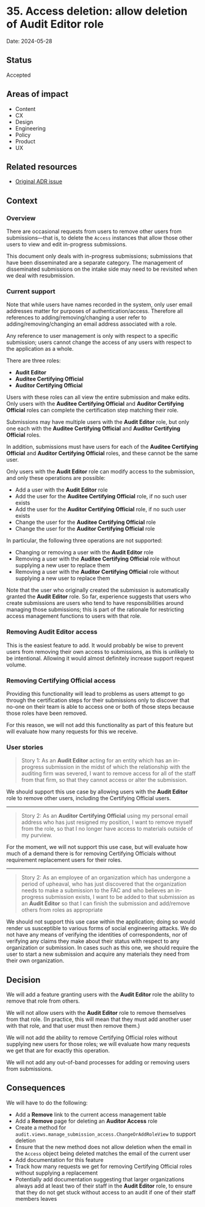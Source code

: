 # 35. Access deletion: allow deletion of Audit Editor role

Date: 2024-05-28

## Status

Accepted

## Areas of impact

*   Content
*   CX
*   Design
*   Engineering
*   Policy
*   Product
*   UX

## Related resources

*   [Original ADR issue](https://github.com/GSA-TTS/FAC/issues/3881)

## Context

### Overview

There are occasional requests from users to remove other users from submissions—that is, to delete the `Access` instances that allow those other users to view and edit in-progress submissions.

This document only deals with in-progress submissions; submissions that have been disseminated are a separate category. The management of disseminated submissions on the intake side may need to be revisited when we deal with resubmission.

### Current support

Note that while users have names recorded in the system, only user email addresses matter for purposes of authentication/access. Therefore all references to adding/removing/changing a user refer to adding/removing/changing an email address associated with a role.

Any reference to user management is only with respect to a specific submission; users cannot change the access of any users with respect to the application as a whole.

There are three roles:

*   **Audit Editor**
*   **Auditee Certifying Official**
*   **Auditor Certifying Official**

Users with these roles can all view the entire submission and make edits. Only users with the **Auditee Certifying Official** and **Auditor Certifying Official** roles can complete the certification step matching their role.

Submissions may have multiple users with the **Audit Editor** role, but only one each with the **Auditee Certifying Official** and **Auditor Certifying Official** roles.

In addition, submissions must have users for each of the **Auditee Certifying Official** and **Auditor Certifying Official** roles, and these cannot be the same user.

Only users with the **Audit Editor** role can modify access to the submission, and only these operations are possible:

*   Add a user with the **Audit Editor** role
*   Add the user for the **Auditee Certifying Official** role, if no such user exists
*   Add the user for the **Auditor Certifying Official** role, if no such user exists
*   Change the user for the **Auditee Certifying Official** role
*   Change the user for the **Auditor Certifying Official** role

In particular, the following three operations are not supported:

*   Changing or removing a user with the **Audit Editor** role
*   Removing a user with the **Auditee Certifying Official** role without supplying a new user to replace them
*   Removing a user with the **Auditor Certifying Official** role without supplying a new user to replace them

Note that the user who originally created the submission is automatically granted the **Audit Editor** role. So far, experience suggests that users who create submissions are users who tend to have responsibilities around managing those submissions; this is part of the rationale for restricting access management functions to users with that role.

### Removing Audit Editor access

This is the easiest feature to add. It would probably be wise to prevent users from removing their own access to submissions, as this is unlikely to be intentional. Allowing it would almost definitely increase support request volume.

### Removing Certifying Official access

Providing this functionality will lead to problems as users attempt to go through the certification steps for their submissions only to discover that no-one on their team is able to access one or both of those steps because those roles have been removed.

For this reason, we will not add this functionality as part of this feature but will evaluate how many requests for this we receive.

### User stories

> Story 1: As an **Audit Editor** acting for an entity which has an in-progress submission in the midst of which the relationship with the auditing firm was severed, I want to remove access for all of the staff from that firm, so that they cannot access or alter the submission.

We should support this use case by allowing users with the **Audit Editor** role to remove other users, including the Certifying Official users.

-----

> Story 2: As an **Auditor Certifying Official** using my personal email address who has just resigned my position, I want to remove myself from the role, so that I no longer have access to materials outside of my purview.

For the moment, we will not support this use case, but will evaluate how much of a demand there is for removing Certifying Officials without requirement replacement users for their roles.

-----

> Story 2: As an employee of an organization which has undergone a period of upheaval, who has just discovered that the organization needs to make a submission to the FAC and who believes an in-progress submission exists, I want to be added to that submission as an **Audit Editor** so that I can finish the submission and add/remove others from roles as appropriate

We should not support this use case within the application; doing so would render us susceptible to various forms of social engineering attacks. We do not have any means of verifying the identities of correspondents, nor of verifying any claims they make about their status with respect to any organization or submission. In cases such as this one, we should require the user to start a new submission and acquire any materials they need from their own organization.

## Decision

We will add a feature granting users with the **Audit Editor** role the ability to remove that role from others.

We will not allow users with the **Audit Editor** role to remove themselves from that role. (In practice, this will mean that they must add another user with that role, and that user must then remove them.)

We will not add the ability to remove Certifying Official roles without supplying new users for those roles; we will evaluate how many requests we get that are for exactly this operation.

We will not add any out-of-band processes for adding or removing users from submissions.

## Consequences

We will have to do the following:

*   Add a **Remove** link to the current access management table
*   Add a **Remove** page for deleting an **Auditor Access** role
*   Create a method for `audit.views.manage_submission_access.ChangeOrAddRoleView` to support deletion
*   Ensure that the new method does not allow deletion when the email in the `Access` object being deleted matches the email of the current user
*   Add documentation for this feature
*   Track how many requests we get for removing Certifying Official roles without supplying a replacement
*   Potentially add documentation suggesting that larger organizations always add at least two of their staff in the **Audit Editor** role, to ensure that they do not get stuck without access to an audit if one of their staff members leaves
